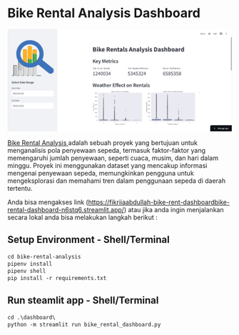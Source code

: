 # Bike Rental Analysis Dashboard 

![image](https://github.com/fikriiaabdullah/Bike-Rental-Analysis/blob/main/data/image.png)
 
[Bike Rental Analysis ](https://fikriiaabdullah-bike-rent-dashboardbike-rental-dashboard-n6stq6.streamlit.app/) adalah sebuah proyek yang bertujuan untuk menganalisis pola penyewaan sepeda, termasuk faktor-faktor yang memengaruhi jumlah penyewaan, seperti cuaca, musim, dan hari dalam minggu. Proyek ini menggunakan dataset yang mencakup informasi mengenai penyewaan sepeda, memungkinkan pengguna untuk mengeksplorasi dan memahami tren dalam penggunaan sepeda di daerah tertentu.


Anda bisa mengakses link (https://fikriiaabdullah-bike-rent-dashboardbike-rental-dashboard-n6stq6.streamlit.app/) atau jika anda ingin menjalankan secara lokal anda bisa melakukan langkah berikut : 

## Setup Environment - Shell/Terminal
```
cd bike-rental-analysis
pipenv install
pipenv shell
pip install -r requirements.txt
```
## Run steamlit app - Shell/Terminal
```
cd .\dashboard\
python -m streamlit run bike_rental_dashboard.py
```
